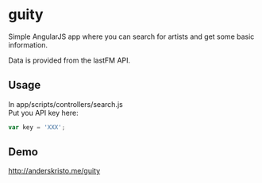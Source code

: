 guity
=====

Simple AngularJS app where you can search for artists and get some basic information.

Data is provided from the lastFM API.

## Usage
In app/scripts/controllers/search.js<br>
Put you API key here:
```javascript
var key = 'XXX';
````
## Demo
http://anderskristo.me/guity
